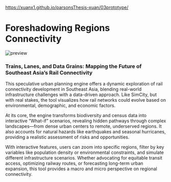 https://xuanx1.github.io/parsonsThesis-xuan/03prototype/

# Foreshadowing Regions Connectivity
![preview](https://github.com/user-attachments/assets/6ae3bd85-f44c-49a7-81d8-0727575b43d1)

### Trains, Lanes, and Data Grains: Mapping the Future of Southeast Asia’s Rail Connectivity

This speculative urban planning engine offers a dynamic exploration of rail connectivity development in Southeast Asia, blending real-world infrastructure challenges with a data-driven approach. Like SimCity, but with real stakes, the tool visualizes how rail networks could evolve based on environmental, demographic, and economic factors.

At its core, the engine transforms biodiversity and census data into interactive “What-if” scenarios, revealing hidden pathways through complex landscapes—from dense urban centers to remote, underserved regions. It also accounts for natural hazards like earthquakes and seasonal hurricanes, providing a realistic assessment of risks and opportunities.

With interactive features, users can zoom into specific regions, filter by key variables like population density or environmental constraints, and simulate different infrastructure scenarios. Whether advocating for equitable transit access, optimizing railway routes, or forecasting long-term urban expansion, this tool provides a macro and micro perspective on regional connectivity.
